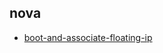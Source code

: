 
## nova
- [boot-and-associate-floating-ip](https://godleon.github.io/osp_test_results/0.2.98/nova/boot-and-associate-floating-ip.html)

